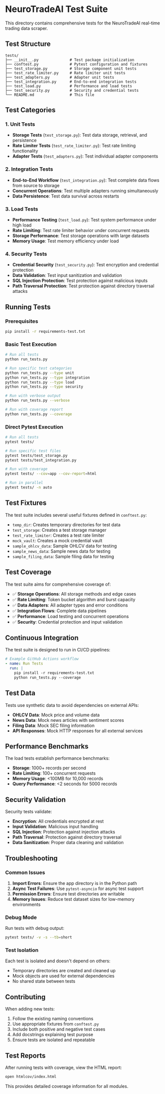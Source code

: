 # NeuroTradeAI Test Suite

This directory contains comprehensive tests for the NeuroTradeAI real-time trading data scraper.

## Test Structure

```
tests/
├── __init__.py              # Test package initialization
├── conftest.py              # Pytest configuration and fixtures
├── test_storage.py          # Storage component unit tests
├── test_rate_limiter.py     # Rate limiter unit tests
├── test_adapters.py         # Adapter unit tests
├── test_integration.py      # End-to-end integration tests
├── test_load.py             # Performance and load tests
├── test_security.py         # Security and credential tests
└── README.md                # This file
```

## Test Categories

### 1. Unit Tests
- **Storage Tests** (`test_storage.py`): Test data storage, retrieval, and persistence
- **Rate Limiter Tests** (`test_rate_limiter.py`): Test rate limiting functionality
- **Adapter Tests** (`test_adapters.py`): Test individual adapter components

### 2. Integration Tests
- **End-to-End Workflow** (`test_integration.py`): Test complete data flows from source to storage
- **Concurrent Operations**: Test multiple adapters running simultaneously
- **Data Persistence**: Test data survival across restarts

### 3. Load Tests
- **Performance Testing** (`test_load.py`): Test system performance under high load
- **Rate Limiting**: Test rate limiter behavior under concurrent requests
- **Storage Performance**: Test storage operations with large datasets
- **Memory Usage**: Test memory efficiency under load

### 4. Security Tests
- **Credential Security** (`test_security.py`): Test encryption and credential protection
- **Data Validation**: Test input sanitization and validation
- **SQL Injection Protection**: Test protection against malicious inputs
- **Path Traversal Protection**: Test protection against directory traversal attacks

## Running Tests

### Prerequisites
```bash
pip install -r requirements-test.txt
```

### Basic Test Execution
```bash
# Run all tests
python run_tests.py

# Run specific test categories
python run_tests.py --type unit
python run_tests.py --type integration
python run_tests.py --type load
python run_tests.py --type security

# Run with verbose output
python run_tests.py --verbose

# Run with coverage report
python run_tests.py --coverage
```

### Direct Pytest Execution
```bash
# Run all tests
pytest tests/

# Run specific test files
pytest tests/test_storage.py
pytest tests/test_integration.py

# Run with coverage
pytest tests/ --cov=app --cov-report=html

# Run in parallel
pytest tests/ -n auto
```

## Test Fixtures

The test suite includes several useful fixtures defined in `conftest.py`:

- `temp_dir`: Creates temporary directories for test data
- `test_storage`: Creates a test storage manager
- `test_rate_limiter`: Creates a test rate limiter
- `mock_vault`: Creates a mock credential vault
- `sample_ohlcv_data`: Sample OHLCV data for testing
- `sample_news_data`: Sample news data for testing
- `sample_filing_data`: Sample filing data for testing

## Test Coverage

The test suite aims for comprehensive coverage of:

- ✅ **Storage Operations**: All storage methods and edge cases
- ✅ **Rate Limiting**: Token bucket algorithm and burst capacity
- ✅ **Data Adapters**: All adapter types and error conditions
- ✅ **Integration Flows**: Complete data pipelines
- ✅ **Performance**: Load testing and concurrent operations
- ✅ **Security**: Credential protection and input validation

## Continuous Integration

The test suite is designed to run in CI/CD pipelines:

```yaml
# Example GitHub Actions workflow
- name: Run Tests
  run: |
    pip install -r requirements-test.txt
    python run_tests.py --coverage
```

## Test Data

Tests use synthetic data to avoid dependencies on external APIs:

- **OHLCV Data**: Mock price and volume data
- **News Data**: Mock news articles with sentiment scores
- **Filing Data**: Mock SEC filing information
- **API Responses**: Mock HTTP responses for all external services

## Performance Benchmarks

The load tests establish performance benchmarks:

- **Storage**: 1000+ records per second
- **Rate Limiting**: 100+ concurrent requests
- **Memory Usage**: <100MB for 10,000 records
- **Query Performance**: <2 seconds for 5000 records

## Security Validation

Security tests validate:

- **Encryption**: All credentials encrypted at rest
- **Input Validation**: Malicious input handling
- **SQL Injection**: Protection against injection attacks
- **Path Traversal**: Protection against directory traversal
- **Data Sanitization**: Proper data cleaning and validation

## Troubleshooting

### Common Issues

1. **Import Errors**: Ensure the app directory is in the Python path
2. **Async Test Failures**: Use `pytest-asyncio` for async test support
3. **Permission Errors**: Ensure test directories are writable
4. **Memory Issues**: Reduce test dataset sizes for low-memory environments

### Debug Mode

Run tests with debug output:
```bash
pytest tests/ -v -s --tb=short
```

### Test Isolation

Each test is isolated and doesn't depend on others:
- Temporary directories are created and cleaned up
- Mock objects are used for external dependencies
- No shared state between tests

## Contributing

When adding new tests:

1. Follow the existing naming conventions
2. Use appropriate fixtures from `conftest.py`
3. Include both positive and negative test cases
4. Add docstrings explaining test purpose
5. Ensure tests are isolated and repeatable

## Test Reports

After running tests with coverage, view the HTML report:
```bash
open htmlcov/index.html
```

This provides detailed coverage information for all modules.
